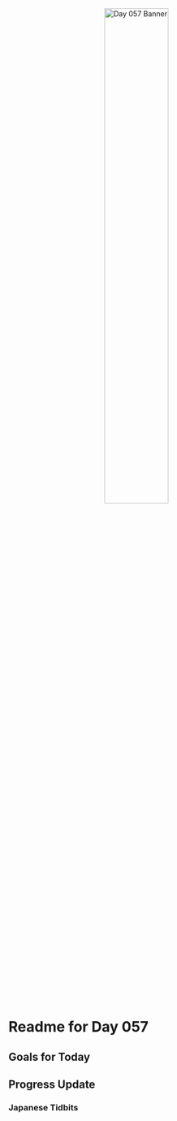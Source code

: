 <div align="center">
 <img src="../../Images/image_057.jpg" alt="Day 057 Banner" width="50%">
</div>

# Readme for Day 057

## Goals for Today

## Progress Update

### Japanese Tidbits

